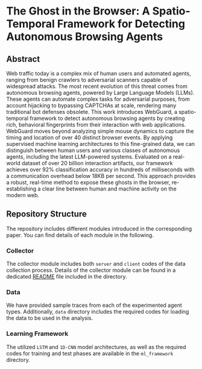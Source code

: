 # The Ghost in the Browser: A Spatio-Temporal Framework for Detecting Autonomous Browsing Agents

## Abstract
Web traffic today is a complex mix of human users and automated agents, ranging from benign crawlers to adversarial scanners capable of widespread attacks. The most recent evolution of this threat comes from autonomous browsing agents, powered by Large Language Models (LLMs). These agents can automate complex tasks for adversarial purposes, from account hijacking to bypassing CAPTCHAs at scale, rendering many traditional bot defenses obsolete. This work introduces WebGuard, a spatio-temporal framework to detect autonomous browsing agents by creating rich, behavioral fingerprints from their interaction with web applications. WebGuard moves beyond analyzing simple mouse dynamics to capture the timing and location of over 40 distinct browser events. By applying supervised machine learning architectures to this fine-grained data, we can distinguish between human users and various classes of autonomous agents, including the latest LLM-powered systems. Evaluated on a real-world dataset of over 20 billion interaction artifacts, our framework achieves over 92\% classification accuracy in hundreds of milliseconds with a communication overhead below 18KB per second. This approach provides a robust, real-time method to expose these ghosts in the browser, re-establishing a clear line between human and machine activity on the modern web.


## Repository Structure
The repository includes different modules introduced in the corresponding paper. You can find details of each module in the following.

### Collector
The collector module includes both `server` and `client` codes of the data collection process. Details of the collector module can be found in a dedicated [README](collector/README.md) file included in the directory.

### Data
We have provided sample traces from each of the experimented agent types. Additionally, `data` directory includes the required codes for loading the data to be used in the analysis.

### Learning Framework
The utilized `LSTM` and `1D-CNN` model architectures, as well as the required codes for training and test phases are available in the `ml_framework` directory. 
